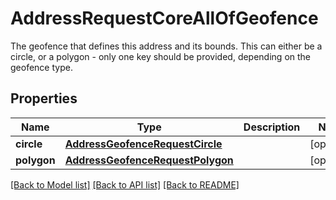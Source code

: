 # AddressRequestCoreAllOfGeofence

The geofence that defines this address and its bounds. This can either be a circle, or a polygon - only one key should be provided, depending on the geofence type.
## Properties
Name | Type | Description | Notes
------------ | ------------- | ------------- | -------------
**circle** | [**AddressGeofenceRequestCircle**](AddressGeofenceRequestCircle.md) |  | [optional] 
**polygon** | [**AddressGeofenceRequestPolygon**](AddressGeofenceRequestPolygon.md) |  | [optional] 

[[Back to Model list]](../README.md#documentation-for-models) [[Back to API list]](../README.md#documentation-for-api-endpoints) [[Back to README]](../README.md)


